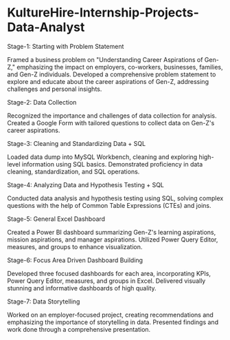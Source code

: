 # KultureHire-Internship-Projects-Data-Analyst
Stage-1: Starting with Problem Statement

Framed a business problem on "Understanding Career Aspirations of Gen-Z," emphasizing the impact on employers, co-workers, businesses, families, and Gen-Z individuals.
Developed a comprehensive problem statement to explore and educate about the career aspirations of Gen-Z, addressing challenges and personal insights.

Stage-2: Data Collection

Recognized the importance and challenges of data collection for analysis.
Created a Google Form with tailored questions to collect data on Gen-Z's career aspirations.

Stage-3: Cleaning and Standardizing Data + SQL

Loaded data dump into MySQL Workbench, cleaning and exploring high-level information using SQL basics.
Demonstrated proficiency in data cleaning, standardization, and SQL operations.

Stage-4: Analyzing Data and Hypothesis Testing + SQL

Conducted data analysis and hypothesis testing using SQL, solving complex questions with the help of Common Table Expressions (CTEs) and joins.

Stage-5: General Excel Dashboard

Created a Power BI dashboard summarizing Gen-Z's learning aspirations, mission aspirations, and manager aspirations.
Utilized Power Query Editor, measures, and groups to enhance visualization.

Stage-6: Focus Area Driven Dashboard Building

Developed three focused dashboards for each area, incorporating KPIs, Power Query Editor, measures, and groups in Excel.
Delivered visually stunning and informative dashboards of high quality.

Stage-7: Data Storytelling

Worked on an employer-focused project, creating recommendations and emphasizing the importance of storytelling in data.
Presented findings and work done through a comprehensive presentation.
